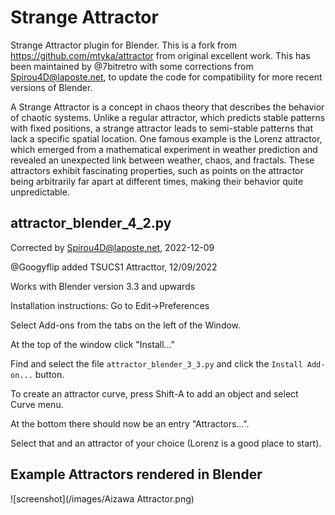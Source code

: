 Strange Attractor
=================

Strange Attractor plugin for Blender. This is a fork from https://github.com/mtyka/attractor from original excellent work. This has been maintained by @7bitretro with some corrections from Spirou4D@laposte.net, to update the code for compatibility for more recent versions of Blender.

A Strange Attractor is a concept in chaos theory that describes the behavior of chaotic systems. Unlike a regular attractor, which predicts stable patterns with fixed positions, a strange attractor leads to semi-stable patterns that lack a specific spatial location. One famous example is the Lorenz attractor, which emerged from a mathematical experiment in weather prediction and revealed an unexpected link between weather, chaos, and fractals. These attractors exhibit fascinating properties, such as points on the attractor being arbitrarily far apart at different times, making their behavior quite unpredictable.

## attractor_blender_4_2.py 

Corrected by Spirou4D@laposte.net, 2022-12-09

@Googyflip added TSUCS1 Attracttor, 12/09/2022

Works with Blender version 3.3 and upwards

Installation instructions: Go to Edit->Preferences

Select Add-ons from the tabs on the left of the Window. 

At the top of the window click "Install..."

Find and select the file ```attractor_blender_3_3.py``` and click the ```Install Add-on...``` button.

To create an attractor curve, press Shift-A to add an object and select Curve menu. 

At the bottom there should now be an entry "Attractors...".

Select that and an attractor of your choice (Lorenz is a good place to start).

## Example Attractors rendered in Blender

![screenshot](/images/Aizawa Attractor.png)
